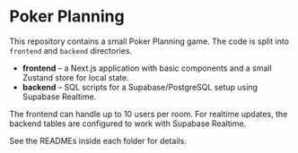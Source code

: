 # Poker Planning

This repository contains a small Poker Planning game. The code is split into
`frontend` and `backend` directories.

- **frontend** – a Next.js application with basic components and a small
  Zustand store for local state.
- **backend** – SQL scripts for a Supabase/PostgreSQL setup using Supabase
  Realtime.

The frontend can handle up to 10 users per room. For realtime updates, the
backend tables are configured to work with Supabase Realtime.

See the READMEs inside each folder for details.
